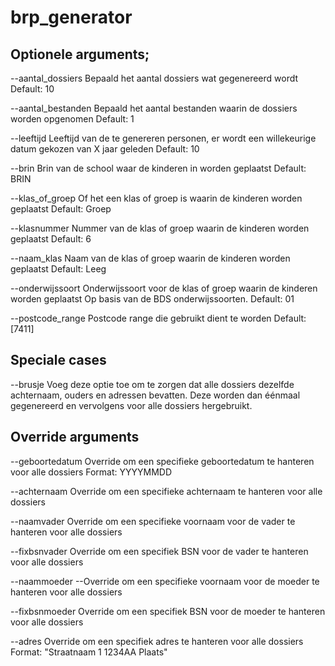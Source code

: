 # brp_generator

## Optionele arguments;

--aantal_dossiers
Bepaald het aantal dossiers wat gegenereerd wordt
Default: 10

--aantal_bestanden
Bepaald het aantal bestanden waarin de dossiers worden opgenomen
Default: 1

--leeftijd
Leeftijd van de te genereren personen, er wordt een willekeurige datum gekozen van X jaar geleden
Default: 10

--brin
Brin van de school waar de kinderen in worden geplaatst
Default: BRIN

--klas_of_groep
Of het een klas of groep is waarin de kinderen worden geplaatst
Default: Groep

--klasnummer
Nummer van de klas of groep waarin de kinderen worden geplaatst
Default: 6

--naam_klas
Naam van de klas of groep waarin de kinderen worden geplaatst
Default: Leeg

--onderwijssoort
Onderwijssoort voor de klas of groep waarin de kinderen worden geplaatst
Op basis van de BDS onderwijssoorten.
Default: 01

--postcode_range
Postcode range die gebruikt dient te worden
Default: [7411]

## Speciale cases

--brusje
Voeg deze optie toe om te zorgen dat alle dossiers dezelfde achternaam, ouders en adressen bevatten.
Deze worden dan éénmaal gegenereerd en vervolgens voor alle dossiers hergebruikt.

## Override arguments

--geboortedatum
Override om een specifieke geboortedatum te hanteren voor alle dossiers
Format: YYYYMMDD

--achternaam
Override om een specifieke achternaam te hanteren voor alle dossiers

--naamvader
Override om een specifieke voornaam voor de vader te hanteren voor alle dossiers

--fixbsnvader
Override om een specifiek BSN voor de vader te hanteren voor alle dossiers

--naammoeder
--Override om een specifieke voornaam voor de moeder te hanteren voor alle dossiers

--fixbsnmoeder
Override om een specifiek BSN voor de moeder te hanteren voor alle dossiers

--adres
Override om een specifiek adres te hanteren voor alle dossiers
Format: "Straatnaam 1 1234AA Plaats"
